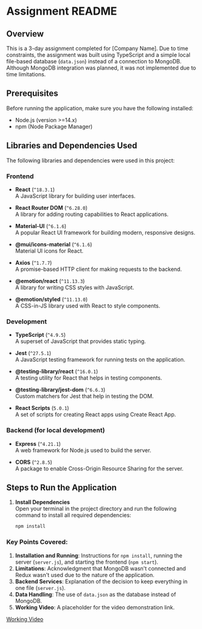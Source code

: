 # Assignment README

## Overview
This is a 3-day assignment completed for [Company Name]. Due to time constraints, the assignment was built using TypeScript and a simple local file-based database (`data.json`) instead of a connection to MongoDB. Although MongoDB integration was planned, it was not implemented due to time limitations.

## Prerequisites
Before running the application, make sure you have the following installed:
- Node.js (version >=14.x)
- npm (Node Package Manager)

## Libraries and Dependencies Used
The following libraries and dependencies were used in this project:

### Frontend
- **React** (`^18.3.1`)  
  A JavaScript library for building user interfaces.
  
- **React Router DOM** (`^6.28.0`)  
  A library for adding routing capabilities to React applications.

- **Material-UI** (`^6.1.6`)  
  A popular React UI framework for building modern, responsive designs.
  
- **@mui/icons-material** (`^6.1.6`)  
  Material UI icons for React.
  
- **Axios** (`^1.7.7`)  
  A promise-based HTTP client for making requests to the backend.

- **@emotion/react** (`^11.13.3`)  
  A library for writing CSS styles with JavaScript.

- **@emotion/styled** (`^11.13.0`)  
  A CSS-in-JS library used with React to style components.

### Development
- **TypeScript** (`^4.9.5`)  
  A superset of JavaScript that provides static typing.

- **Jest** (`^27.5.1`)  
  A JavaScript testing framework for running tests on the application.

- **@testing-library/react** (`^16.0.1`)  
  A testing utility for React that helps in testing components.

- **@testing-library/jest-dom** (`^6.6.3`)  
  Custom matchers for Jest that help in testing the DOM.

- **React Scripts** (`5.0.1`)  
  A set of scripts for creating React apps using Create React App.

### Backend (for local development)
- **Express** (`^4.21.1`)  
  A web framework for Node.js used to build the server.

- **CORS** (`^2.8.5`)  
  A package to enable Cross-Origin Resource Sharing for the server.

## Steps to Run the Application

1. **Install Dependencies**  
   Open your terminal in the project directory and run the following command to install all required dependencies:
   ```bash
   npm install

   
### Key Points Covered:
1. **Installation and Running**: Instructions for `npm install`, running the server (`server.js`), and starting the frontend (`npm start`).
2. **Limitations**: Acknowledgment that MongoDB wasn't connected and Redux wasn't used due to the nature of the application.
3. **Backend Services**: Explanation of the decision to keep everything in one file (`server.js`).
4. **Data Handling**: The use of `data.json` as the database instead of MongoDB.
5. **Working Video**: A placeholder for the video demonstration link.

[Working Video](https://drive.google.com/file/d/1qk7MyeFa_i7muDcRlx1YCdXWyhyBbwK5/view?usp=sharing)




